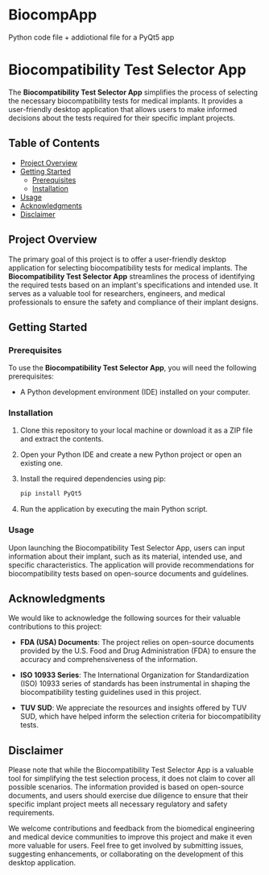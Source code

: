 # BiocompApp
Python code  file  + addiotional file   for a PyQt5 app
# Biocompatibility Test Selector App

The **Biocompatibility Test Selector App** simplifies the process of selecting the necessary biocompatibility tests for medical implants. It provides a user-friendly desktop application that allows users to make informed decisions about the tests required for their specific implant projects.

## Table of Contents
- [Project Overview](#project-overview)
- [Getting Started](#getting-started)
  - [Prerequisites](#prerequisites)
  - [Installation](#installation)
- [Usage](#usage)
- [Acknowledgments](#acknowledgments)
- [Disclaimer](#disclaimer)

## Project Overview

The primary goal of this project is to offer a user-friendly desktop application for selecting biocompatibility tests for medical implants. The **Biocompatibility Test Selector App** streamlines the process of identifying the required tests based on an implant's specifications and intended use. It serves as a valuable tool for researchers, engineers, and medical professionals to ensure the safety and compliance of their implant designs.

## Getting Started

### Prerequisites

To use the **Biocompatibility Test Selector App**, you will need the following prerequisites:

- A Python development environment (IDE) installed on your computer.

### Installation

1. Clone this repository to your local machine or download it as a ZIP file and extract the contents.

2. Open your Python IDE and create a new Python project or open an existing one.

3. Install the required dependencies using pip:

   ```bash
   pip install PyQt5
4. Run the application by executing the main Python script.
   
### Usage

Upon launching the Biocompatibility Test Selector App, users can input information about their implant, such as its material, intended use, and specific characteristics. The application will provide recommendations for biocompatibility tests based on open-source documents and guidelines.

## Acknowledgments

We would like to acknowledge the following sources for their valuable contributions to this project:

- **FDA (USA) Documents**: The project relies on open-source documents provided by the U.S. Food and Drug Administration (FDA) to ensure the accuracy and comprehensiveness of the information.

- **ISO 10933 Series**: The International Organization for Standardization (ISO) 10933 series of standards has been instrumental in shaping the biocompatibility testing guidelines used in this project.

- **TUV SUD**: We appreciate the resources and insights offered by TUV SUD, which have helped inform the selection criteria for biocompatibility tests.

## Disclaimer

Please note that while the Biocompatibility Test Selector App is a valuable tool for simplifying the test selection process, it does not claim to cover all possible scenarios. The information provided is based on open-source documents, and users should exercise due diligence to ensure that their specific implant project meets all necessary regulatory and safety requirements.

We welcome contributions and feedback from the biomedical engineering and medical device communities to improve this project and make it even more valuable for users. Feel free to get involved by submitting issues, suggesting enhancements, or collaborating on the development of this desktop application.
